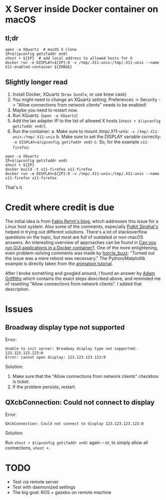 # X Server inside Docker container on macOS


## tl;dr

```
open -a XQuartz  # macOS X clone
IP=$(ipconfig getifaddr en0)
xhost + ${IP}  # add local address to allowed hosts for X
docker run -e DISPLAY=${IP}:0 -v /tmp/.X11-unix:/tmp/.X11-unix --name X11-enabled-container ${IMAGE}
```


## Slightly longer read

1. Install Docker, XQuartz (`brew bundle`, or use brew cask)
2. You might need to change an XQuartz setting: Preferences -> Security -> "Allow connections from network clients" needs to be enabled!
3. Maybe you need to restart now.
4. Run XQuartz. (`open -a XQuartz`)
5. Add the lan adapter IP to the list of allowed X hosts (`xhost + $(ipconfig getifaddr en0)`).
6. Run the container:
  a. Make sure to mount /tmp/.X11-unix: `-v /tmp/.X11-unix:/tmp/.X11-unix`
  b. Make sure to set the DISPLAY variable correctly: `-e DISPLAY=$(ipconfig getifaddr en0)`
  c. So, for the example `x11-firefox`:

```
open -a XQuartz
IP=$(ipconfig getifaddr en0)
xhost + ${IP}
docker build -t x11-firefox x11-firefox
docker run -e DISPLAY=${IP}:0 -v /tmp/.X11-unix:/tmp/.X11-unix --name x11-firefox x11-firefox
```

That's it.


# Credit where credit is due

The initial idea is from [Fabio Rehm's blog](http://fabiorehm.com/blog/2014/09/11/running-gui-apps-with-docker/), which addresses this issue for a Linux host system.
Also some of the comments, especially [Pulkit Singhal's](http://fabiorehm.com/blog/2014/09/11/running-gui-apps-with-docker/#comment-3390799157) helped in trying out different solutions.
There's a lot of stackoverflow questions on the topic, but most are full of outdated or non-macOS answers.
An interesting overview of approaches can be found in [Can you run GUI applications in a Docker container?](https://stackoverflow.com/questions/16296753/can-you-run-gui-applications-in-a-docker-container).
One of the more enlightening, even problem-solving comments was made by [horcle_buzz](https://stackoverflow.com/questions/38686932/how-to-forward-docker-for-mac-to-x11?rq=1#comment84886444_38687836): "Turned out the issue was a mere reboot was necessary."
The Python/Matplotlib example is directly taken from the [animation tutorial](https://matplotlib.org/gallery/animation/strip_chart.html).

After I broke something and googled around, I found an answer by [Adam Griffiths](https://stackoverflow.com/a/47309184) which contains the exact steps described above, and reminded me of resetting "Allow connections from network clients". I added that description.


# Issues

## Broadway display type not supported

Error:

```
Unable to init server: Broadway display type not supported: 123.123.123.123:0
Error: cannot open display: 123.123.123.123:0
```

Solution:

1. Make sure that the "Allow connections from network clients" checkbox is ticket.
2. If the problem persists, restart.

## QXcbConnection: Could not connect to display

Error:

```
QXcbConnection: Could not connect to display 123.123.123.123:0
```

Solution:

Run `xhost + $(ipconfig getifaddr en0)` again – or, to simply allow all connections, `xhost +`.


# TODO

- Test via remote server
- Test with daemonized settings
- The big goal: ROS + gazebo on remote machine
